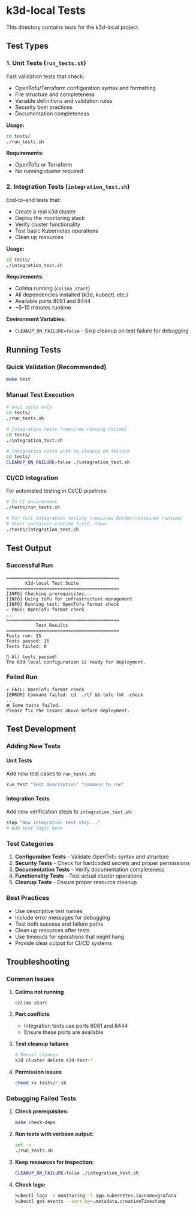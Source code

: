 # k3d-local Tests

This directory contains tests for the k3d-local project.

## Test Types

### 1. Unit Tests (`run_tests.sh`)

Fast validation tests that check:
- OpenTofu/Terraform configuration syntax and formatting
- File structure and completeness
- Variable definitions and validation rules
- Security best practices
- Documentation completeness

**Usage:**
```bash
cd tests/
./run_tests.sh
```

**Requirements:**
- OpenTofu or Terraform
- No running cluster required

### 2. Integration Tests (`integration_test.sh`)

End-to-end tests that:
- Create a real k3d cluster
- Deploy the monitoring stack
- Verify cluster functionality
- Test basic Kubernetes operations
- Clean up resources

**Usage:**
```bash
cd tests/
./integration_test.sh
```

**Requirements:**
- Colima running (`colima start`)
- All dependencies installed (k3d, kubectl, etc.)
- Available ports 8081 and 8444
- ~5-10 minutes runtime

**Environment Variables:**
- `CLEANUP_ON_FAILURE=false` - Skip cleanup on test failure for debugging

## Running Tests

### Quick Validation (Recommended)
```bash
make test
```

### Manual Test Execution
```bash
# Unit tests only
cd tests/
./run_tests.sh

# Integration tests (requires running Colima)
cd tests/
./integration_test.sh

# Integration tests with no cleanup on failure
cd tests/
CLEANUP_ON_FAILURE=false ./integration_test.sh
```

### CI/CD Integration

For automated testing in CI/CD pipelines:

```bash
# In CI environment
./tests/run_tests.sh

# For full integration testing (requires Docker/container runtime)
# Start container runtime first, then:
./tests/integration_test.sh
```

## Test Output

### Successful Run
```
==========================================
       k3d-local Test Suite
==========================================
[INFO] Checking prerequisites...
[INFO] Using tofu for infrastructure management
[INFO] Running test: OpenTofu format check
✓ PASS: OpenTofu format check
...
==========================================
           Test Results
==========================================
Tests run: 15
Tests passed: 15
Tests failed: 0

🎉 All tests passed!
The k3d-local configuration is ready for deployment.
```

### Failed Run
```
✗ FAIL: OpenTofu format check
[ERROR] Command failed: cd ../tf && tofu fmt -check
...
❌ Some tests failed.
Please fix the issues above before deployment.
```

## Test Development

### Adding New Tests

#### Unit Tests
Add new test cases to `run_tests.sh`:
```bash
run_test "Test description" "command_to_run"
```

#### Integration Tests
Add new verification steps to `integration_test.sh`:
```bash
step "New integration test step..."
# Add test logic here
```

### Test Categories

1. **Configuration Tests** - Validate OpenTofu syntax and structure
2. **Security Tests** - Check for hardcoded secrets and proper permissions
3. **Documentation Tests** - Verify documentation completeness
4. **Functionality Tests** - Test actual cluster operations
5. **Cleanup Tests** - Ensure proper resource cleanup

### Best Practices

- Use descriptive test names
- Include error messages for debugging
- Test both success and failure paths
- Clean up resources after tests
- Use timeouts for operations that might hang
- Provide clear output for CI/CD systems

## Troubleshooting

### Common Issues

1. **Colima not running**
   ```
   colima start
   ```

2. **Port conflicts**
   - Integration tests use ports 8081 and 8444
   - Ensure these ports are available

3. **Test cleanup failures**
   ```bash
   # Manual cleanup
   k3d cluster delete k3d-test-*
   ```

4. **Permission issues**
   ```bash
   chmod +x tests/*.sh
   ```

### Debugging Failed Tests

1. **Check prerequisites:**
   ```bash
   make check-deps
   ```

2. **Run tests with verbose output:**
   ```bash
   set -x
   ./run_tests.sh
   ```

3. **Keep resources for inspection:**
   ```bash
   CLEANUP_ON_FAILURE=false ./integration_test.sh
   ```

4. **Check logs:**
   ```bash
   kubectl logs -n monitoring -l app.kubernetes.io/name=grafana
   kubectl get events --sort-by=.metadata.creationTimestamp
   ```